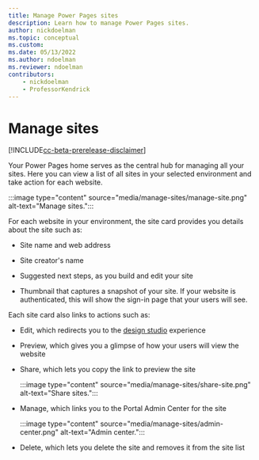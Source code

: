 ```yaml
---
title: Manage Power Pages sites
description: Learn how to manage Power Pages sites.
author: nickdoelman
ms.topic: conceptual
ms.custom: 
ms.date: 05/13/2022
ms.author: ndoelman
ms.reviewer: ndoelman
contributors:
    - nickdoelman
    - ProfessorKendrick
---
```


# Manage sites

[!INCLUDE[cc-beta-prerelease-disclaimer](../includes/cc-beta-prerelease-disclaimer.md)]

Your Power Pages home serves as the central hub for managing all your sites. Here you can view a list of all sites in your selected environment and take action for each website.

:::image type="content" source="media/manage-sites/manage-site.png" alt-text="Manage sites.":::

For each website in your environment, the site card provides you details about the site such as:

- Site name and web address

- Site creator's name

- Suggested next steps, as you build and edit your site

- Thumbnail that captures a snapshot of your site. If your website is authenticated, this will show the sign-in page that your users will see.

Each site card also links to actions such as:

- Edit, which redirects you to the [design studio](../getting-started/use-design-studio.md) experience

- Preview, which gives you a glimpse of how your users will view the website

- Share, which lets you copy the link to preview the site  

    :::image type="content" source="media/manage-sites/share-site.png" alt-text="Share sites.":::

- Manage, which links you to the Portal Admin Center for the site  

    :::image type="content" source="media/manage-sites/admin-center.png" alt-text="Admin center.":::

- Delete, which lets you delete the site and removes it from the site list

